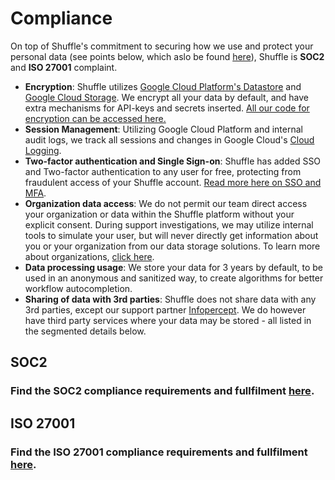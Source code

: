 # Compliance

On top of Shuffle's commitment to securing how we use and protect your personal data (see points below, which aslo be found [here](https://shuffler.io/docs/privacy_policy)), Shuffle is **SOC2** and **ISO 27001** complaint.

- **Encryption**: Shuffle utilizes [Google Cloud Platform's Datastore](https://cloud.google.com/datastore/docs/concepts/encryption-at-rest) and [Google Cloud Storage](https://cloud.google.com/storage). We encrypt all your data by default, and have extra mechanisms for API-keys and secrets inserted. [All our code for encryption can be accessed here.](https://github.com/Shuffle/shuffle-shared)
- **Session Management**: Utilizing Google Cloud Platform and internal audit logs, we track all sessions and changes in Google Cloud's [Cloud Logging](https://cloud.google.com/logging). 
- **Two-factor authentication and Single Sign-on**: Shuffle has added SSO and Two-factor authentication to any user for free, protecting from fraudulent access of your Shuffle account. [Read more here on SSO and MFA](https://shuffler.io/docs/extensions#single_signon_sso).
- **Organization data access**: We do not permit our team direct access your organization or data within the Shuffle platform without your explicit consent. During support investigations, we may utilize internal tools to simulate your user, but will never directly get information about you or your organization from our data storage solutions. To learn more about organizations, [click here](https://shuffler.io/docs/organizations). 
- **Data processing usage**: We store your data for 3 years by default, to be used in an anonymous and sanitized way, to create algorithms for better workflow autocompletion.
- **Sharing of data with 3rd parties**: Shuffle does not share data with any 3rd parties, except our support partner [Infopercept](https://infopercept.com/). We do however have third party services where your data may be stored - all listed in the segmented details below.


## SOC2

### Find the SOC2 compliance requirements and fullfilment [here](https://docs.google.com/spreadsheets/d/1LItbuj-05ZT7bziS40oe9gHXhFgdJIsR/).

## ISO 27001

### Find the ISO 27001 compliance requirements and fullfilment [here](https://docs.google.com/spreadsheets/d/1WbPerP9CS557y-4yfdmDBtkQ9zuad-Mq/).
